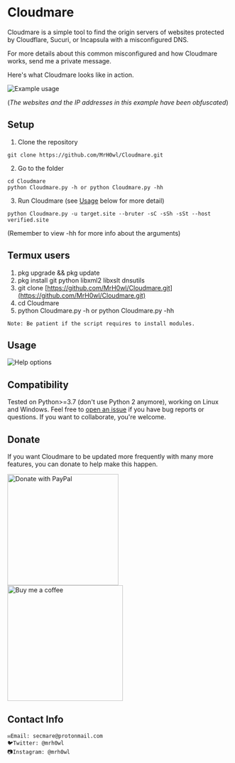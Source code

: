 # Cloudmare

Cloudmare is a simple tool to find the origin servers of websites protected by Cloudflare, Sucuri, or Incapsula with a misconfigured DNS.

For more details about this common misconfigured and how Cloudmare works, send me a private message.

Here's what Cloudmare looks like in action.

![Example usage](https://i.imgur.com/pSzOXFG.png "Example usage")

(_The websites and the IP addresses in this example have been obfuscated_)

## Setup

1) Clone the repository

```
git clone https://github.com/MrH0wl/Cloudmare.git
```

2) Go to the folder

```
cd Cloudmare
python Cloudmare.py -h or python Cloudmare.py -hh
```

3) Run Cloudmare (see [Usage](#usage) below for more detail)

```
python Cloudmare.py -u target.site --bruter -sC -sSh -sSt --host verified.site
```

(Remember to view -hh for more info about the arguments)

## Termux users

1) pkg upgrade && pkg update
2) pkg install git python libxml2 libxslt dnsutils
3) git clone [https://github.com/MrH0wl/Cloudmare.git](https://github.com/MrH0wl/Cloudmare.git)
4) cd Cloudmare
5) python Cloudmare.py -h or python Cloudmare.py -hh

```
Note: Be patient if the script requires to install modules.
```

## Usage

![Help options](https://i.imgur.com/9pmF1ol.png "Help options")

## Compatibility

Tested on Python>=3.7 (don't use Python 2 anymore), working on Linux and Windows. Feel free to [open an issue] if you have bug reports or questions. If you want to collaborate, you're welcome.

## Donate

If you want Cloudmare to be updated more frequently with many more features, you can donate to help make this happen.

<a href="https://paypal.me/mrh0wl">
<img src="https://i.imgur.com/BtQVHbH.png" alt="Donate with PayPal" width="250"/>
</a>
<a href="https://buymeacoffee.com/mrh0wl">
<img src="https://miro.medium.com/max/720/1*VJdus0nKuy1uNoByh5BN3w.png" alt="Buy me a coffee" width="260"/>
</a>

## Contact Info

```
✉️Email: secmare@protonmail.com
🐦Twitter: @mrh0wl
📷Instagram: @mrh0wl
```

[open an issue]: https://github.com/MrH0wl/Cloudmare/issues/new
